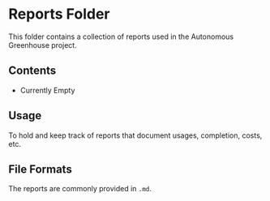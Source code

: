 # Reports Folder

This folder contains a collection of reports used in the Autonomous Greenhouse project.

## Contents

- Currently Empty

## Usage

To hold and keep track of reports that document usages, completion, costs, etc.

## File Formats

The reports are commonly provided in `.md`.

